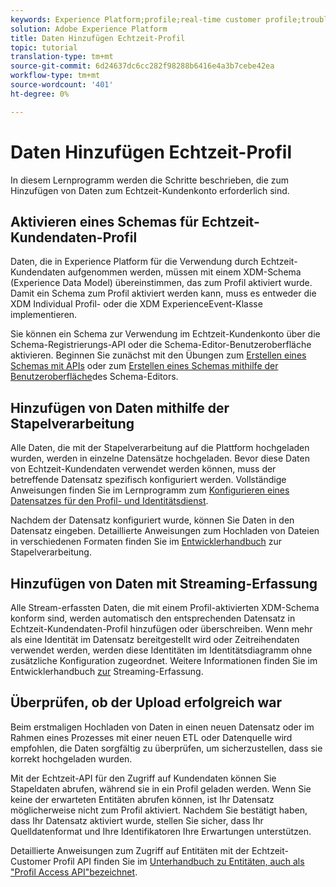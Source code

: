```yaml
---
keywords: Experience Platform;profile;real-time customer profile;troubleshooting;API
solution: Adobe Experience Platform
title: Daten Hinzufügen Echtzeit-Profil
topic: tutorial
translation-type: tm+mt
source-git-commit: 6d24637dc6cc282f98288b6416e4a3b7cebe42ea
workflow-type: tm+mt
source-wordcount: '401'
ht-degree: 0%

---
```



# Daten Hinzufügen Echtzeit-Profil

In diesem Lernprogramm werden die Schritte beschrieben, die zum Hinzufügen von Daten zum Echtzeit-Kundenkonto erforderlich sind.

## Aktivieren eines Schemas für Echtzeit-Kundendaten-Profil

Daten, die in Experience Platform für die Verwendung durch Echtzeit-Kundendaten aufgenommen werden, müssen mit einem XDM-Schema (Experience Data Model) übereinstimmen, das zum Profil aktiviert wurde. Damit ein Schema zum Profil aktiviert werden kann, muss es entweder die XDM Individual Profil- oder die XDM ExperienceEvent-Klasse implementieren.

Sie können ein Schema zur Verwendung im Echtzeit-Kundenkonto über die Schema-Registrierungs-API oder die Schema-Editor-Benutzeroberfläche aktivieren. Beginnen Sie zunächst mit den Übungen zum [Erstellen eines Schemas mit APIs](../../xdm/tutorials/create-schema-api.md) oder zum [Erstellen eines Schemas mithilfe der Benutzeroberfläche](../../xdm/tutorials/create-schema-ui.md)des Schema-Editors.

## Hinzufügen von Daten mithilfe der Stapelverarbeitung

Alle Daten, die mit der Stapelverarbeitung auf die Plattform hochgeladen wurden, werden in einzelne Datensätze hochgeladen. Bevor diese Daten von Echtzeit-Kundendaten verwendet werden können, muss der betreffende Datensatz spezifisch konfiguriert werden. Vollständige Anweisungen finden Sie im Lernprogramm zum [Konfigurieren eines Datensatzes für den Profil- und Identitätsdienst](dataset-configuration.md).

Nachdem der Datensatz konfiguriert wurde, können Sie Daten in den Datensatz eingeben. Detaillierte Anweisungen zum Hochladen von Dateien in verschiedenen Formaten finden Sie im [Entwicklerhandbuch](../../ingestion/batch-ingestion/api-overview.md) zur Stapelverarbeitung.

## Hinzufügen von Daten mit Streaming-Erfassung

Alle Stream-erfassten Daten, die mit einem Profil-aktivierten XDM-Schema konform sind, werden automatisch den entsprechenden Datensatz in Echtzeit-Kundendaten-Profil hinzufügen oder überschreiben. Wenn mehr als eine Identität im Datensatz bereitgestellt wird oder Zeitreihendaten verwendet werden, werden diese Identitäten im Identitätsdiagramm ohne zusätzliche Konfiguration zugeordnet. Weitere Informationen finden Sie im Entwicklerhandbuch [zur](../../ingestion/tutorials/streaming-record-data.md) Streaming-Erfassung.

## Überprüfen, ob der Upload erfolgreich war

Beim erstmaligen Hochladen von Daten in einen neuen Datensatz oder im Rahmen eines Prozesses mit einer neuen ETL oder Datenquelle wird empfohlen, die Daten sorgfältig zu überprüfen, um sicherzustellen, dass sie korrekt hochgeladen wurden.

Mit der Echtzeit-API für den Zugriff auf Kundendaten können Sie Stapeldaten abrufen, während sie in ein Profil geladen werden. Wenn Sie keine der erwarteten Entitäten abrufen können, ist Ihr Datensatz möglicherweise nicht zum Profil aktiviert. Nachdem Sie bestätigt haben, dass Ihr Datensatz aktiviert wurde, stellen Sie sicher, dass Ihr Quelldatenformat und Ihre Identifikatoren Ihre Erwartungen unterstützen.

Detaillierte Anweisungen zum Zugriff auf Entitäten mit der Echtzeit-Customer Profil API finden Sie im [Unterhandbuch zu Entitäten, auch als &quot;Profil Access API&quot;bezeichnet](../api/entities.md).